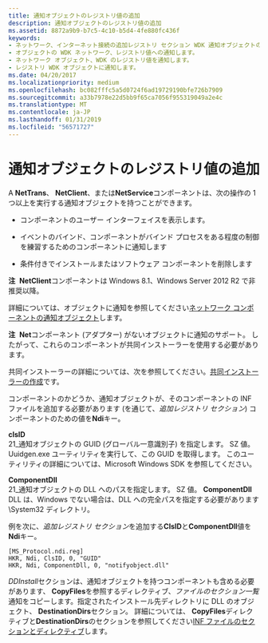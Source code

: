 ```yaml
---
title: 通知オブジェクトのレジストリ値の追加
description: 通知オブジェクトのレジストリ値の追加
ms.assetid: 8872a9b9-b7c5-4c10-b5d4-4fe880fc436f
keywords:
- ネットワーク、インターネット接続の追加レジストリ セクション WDK 通知オブジェクトのレジストリ値
- オブジェクトの WDK ネットワーク、レジストリ値への通知します。
- ネットワーク オブジェクト、WDK のレジストリ値を通知します。
- レジストリ WDK オブジェクトに通知します。
ms.date: 04/20/2017
ms.localizationpriority: medium
ms.openlocfilehash: bc082fffc5a5d0724f6ad19729190bfe726b7909
ms.sourcegitcommit: a33b7978e22d5bb9f65ca7056f955319049a2e4c
ms.translationtype: MT
ms.contentlocale: ja-JP
ms.lasthandoff: 01/31/2019
ms.locfileid: "56571727"
---
```

# <a name="adding-registry-values-for-a-notify-object"></a>通知オブジェクトのレジストリ値の追加





A **NetTrans**、 **NetClient**、または**NetService**コンポーネントは、次の操作の 1 つ以上を実行する通知オブジェクトを持つことができます。

-   コンポーネントのユーザー インターフェイスを表示します。

-   イベントのバインド、コンポーネントがバインド プロセスをある程度の制御を練習するためのコンポーネントに通知します

-   条件付きでインストールまたはソフトウェア コンポーネントを削除します

**注**  **NetClient**コンポーネントは Windows 8.1、Windows Server 2012 R2 で非推奨以降。

 

詳細については、オブジェクトに通知を参照してください[ネットワーク コンポーネントの通知オブジェクト](notify-objects-for-network-components.md)します。

**注**  **Net**コンポーネント (アダプター) がないオブジェクトに通知のサポート。 したがって、これらのコンポーネントが共同インストーラーを使用する必要があります。

 

共同インストーラーの詳細については、次を参照してください。[共同インストーラーの作成](https://msdn.microsoft.com/library/windows/hardware/ff554011)です。

コンポーネントのかどうか、通知オブジェクトが、そのコンポーネントの INF ファイルを追加する必要があります (を通じて、*追加レジストリ セクション*) コンポーネントのための値を**Ndi**キー。

<a href="" id="clsid"></a>**clsID**  
21\_通知オブジェクトの GUID (グローバル一意識別子) を指定します。 SZ 値。 Uuidgen.exe ユーティリティを実行して、この GUID を取得します。 このユーティリティの詳細については、Microsoft Windows SDK を参照してください。

<a href="" id="componentdll"></a>**ComponentDll**  
21\_通知オブジェクトの DLL へのパスを指定します。 SZ 値。 **ComponentDll** DLL は、Windows でない場合は、DLL への完全パスを指定する必要があります\\System32 ディレクトリ。

例を次に、*追加レジストリ セクション*を追加する**ClsID**と**ComponentDll**値を**Ndi**キー。

```INF
[MS_Protocol.ndi.reg]
HKR, Ndi, ClsID, 0, "GUID"
HKR, Ndi, ComponentDll, 0, "notifyobject.dll"
```

*DDInstall*セクションは、通知オブジェクトを持つコンポーネントも含める必要があります、 **CopyFiles**を参照するディレクティブ、*ファイルのセクション一覧*通知をコピーします。指定されたインストール先ディレクトリに DLL のオブジェクト、 **DestinationDirs**セクション。 詳細については、 **CopyFiles**ディレクティブと**DestinationDirs**のセクションを参照してください[INF ファイルのセクションとディレクティブ](https://msdn.microsoft.com/library/windows/hardware/ff547433)します。

 

 





